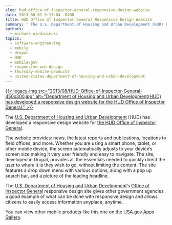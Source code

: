 ```yaml
---
slug: hud-office-of-inspector-general-responsive-design-website
date: 2013-08-01 9:15:04 -0400
title: HUD Office of Inspector General Responsive Design Website
summary: ' The U.S. Department of Housing and Urban Development (HUD) has developed a responsive design website for the HUD Office of Inspector General. The website provides: news, the latest reports and publications, locations to'
authors:
  - michael-niedzwiecki
topics:
  - software-engineering
  - mobile
  - drupal
  - HUD
  - mobile-gov
  - responsive-web-design
  - thursday-mobile-products
  - united-states-department-of-housing-and-urban-development
---
```


[{{< legacy-img src="2013/08/HUD-Office-of-Inspector-General-450x300.jpg" alt="Department of Housing and Urban Development(HUD) has developed a responsive design website for the HUD Office of Inspector General." >}}](https://s3.amazonaws.com/digitalgov/_legacy-img/2013/08/HUD-Office-of-Inspector-General.jpg)

The [U.S. Department of Housing and Urban Development](http://portal.hud.gov/hudportal/HUD) (HUD) has developed a responsive design website for [the HUD Office of Inspector General](http://www.hudoig.gov/).

The website provides: news, the latest reports and publications, locations to field offices, and more. Whether you are using a smart phone, tablet, or other mobile device, the screen automatically adjusts to your device’s screen size making it very user friendly and easy to navigate. The site, developed in Drupal, provides all the essentials needed  to quickly direct the user to where it is they wish to go, without limiting the content. The site features a drop down menu with various options, along with a pop up search bar, and a picture of the leading headline.

The [U.S. Department of Housing and Urban Development](http://portal.hud.gov/hudportal/HUD)’s [Office of Inspector General](http://www.hudoig.gov/) responsive design site gives other government agencies a good example of what can be done with responsive design and allows citizens to easily access information anyplace, anytime.

You can view other mobile products like this one on the [USA.gov Apps Gallery](http://apps.usa.gov/).